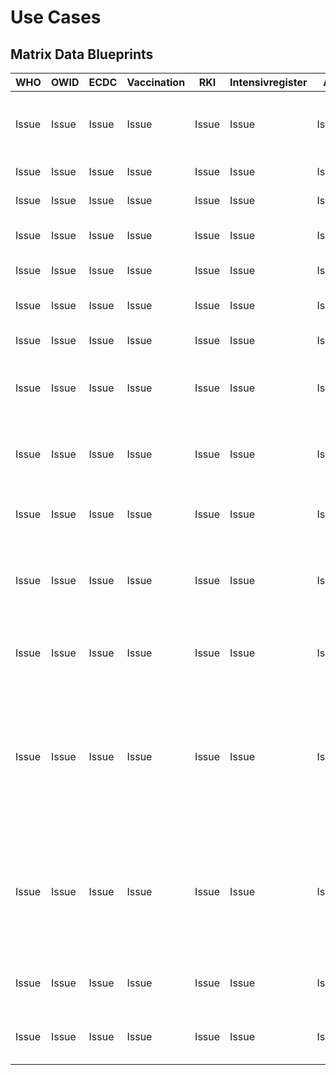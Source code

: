 # Use Cases

## Matrix Data Blueprints

| WHO   | OWID  | ECDC  | Vaccination | RKI   | Intensivregister | All     | Label    | Use Case                                         |
|-------|-------|-------|-------------|-------|------------------|---------|----------|------------------------------------------------|
| Issue | Issue | Issue | Issue       | Issue | Issue            | Issue   | Use Case | Navigation and Pages for Info, Tasks and Tests |
| Issue | Issue | Issue | Issue       | Issue | Issue            | Issue   | Use Case | Download Data File |
| Issue | Issue | Issue | Issue       | Issue | Issue            | Issue   | Use Case | import |
| Issue | Issue | Issue | Issue       | Issue | Issue            | Issue   | Use Case | full update Dimension Tables |
| Issue | Issue | Issue | Issue       | Issue | Issue            | Issue   | Use Case | full update Fact Table |
| Issue | Issue | Issue | Issue       | Issue | Issue            | Issue   | Use Case | update Dimension Tables |
| Issue | Issue | Issue | Issue       | Issue | Issue            | Issue   | Use Case | update Fact Table |
| Issue | Issue | Issue | Issue       | Issue | Issue            | Issue   | Use Case | Navigation and Pages for Imported Table |
| Issue | Issue | Issue | Issue       | Issue | Issue            | Issue   | Use Case | Navigation and Pages for Dimension Tables |
| Issue | Issue | Issue | Issue       | Issue | Issue            | Issue   | Use Case | Navigation and Pages for Fact Table |
| Issue | Issue | Issue | Issue       | Issue | Issue            | Issue   | Use Case | Update UML Diagrams for Domain Model   | 
| Issue | Issue | Issue | Issue       | Issue | Issue            | Issue   | Use Case | Update UML Diagrams for Use Cases  |
| Issue | Issue | Issue | Issue       | Issue | Issue            | Issue   | Use Case | add Selenium Tests for all Frontend Urls and Pages without any Access to Database |
| Issue | Issue | Issue | Issue       | Issue | Issue            | Issue   | Use Case | add Selenium Tests for all Frontend Urls and Pages with Read Access to Database |
| Issue | Issue | Issue | Issue       | Issue | Issue            | Issue   | Use Case | write Tast-Plan for manual Testing | 
| Issue | Issue | Issue | Issue       | Issue | Issue            | Issue   | Use Case | write Checklist for manual Testing |
